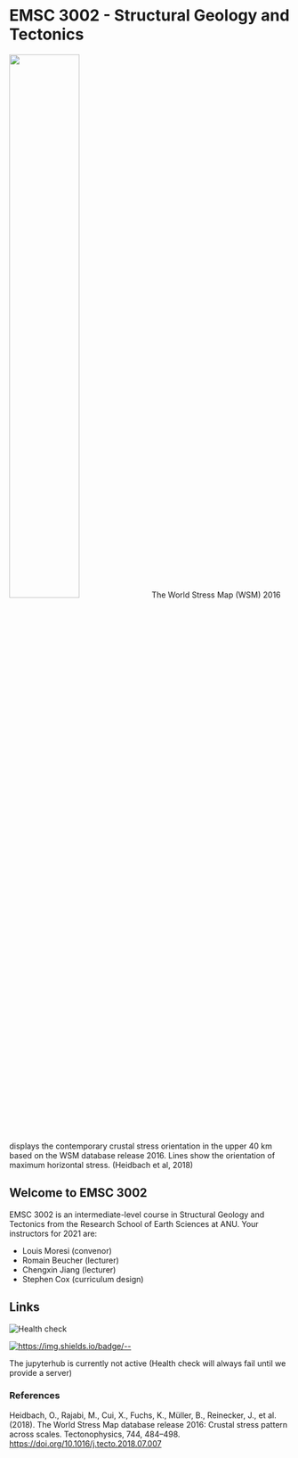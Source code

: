# EMSC 3002 - Structural Geology and Tectonics

<img src="https://www.researchgate.net/profile/Oliver-Heidbach/publication/327061751/figure/fig2/AS:675475772940291@1538057382465/The-World-Stress-Map-WSM-2016-displays-the-contemporary-crustal-stress-orientation-in_W640.jpg" width=50%>
<caption>
The World Stress Map (WSM) 2016 displays the contemporary crustal stress orientation in the upper 40 km based on the WSM database release 2016. Lines show the orientation of maximum horizontal stress. (Heidbach et al, 2018)
</caption>

## Welcome to EMSC 3002

EMSC 3002 is an intermediate-level course in Structural Geology and Tectonics from the Research School of Earth Sciences at ANU.
Your instructors for 2021 are:

  - Louis Moresi (convenor)
  - Romain Beucher (lecturer)
  - Chengxin Jiang (lecturer)
  - Stephen Cox (curriculum design)

## Links

![Health check](https://github.com/ANU-RSES-Education/EMSC-3002/workflows/Health%20check/badge.svg)

[![https://img.shields.io/badge/<LABEL>-<MESSAGE>-<COLOR>](https://img.shields.io/badge/EMSC3002-Course_Notes-blue)](https://ANU-RSES-Education.github.io/EMSC-3002)

The jupyterhub is currently not active (Health check will always fail until we provide a server)


### References

Heidbach, O., Rajabi, M., Cui, X., Fuchs, K., Müller, B., Reinecker, J., et al. (2018). The World Stress Map database release 2016: Crustal stress pattern across scales. Tectonophysics, 744, 484–498. https://doi.org/10.1016/j.tecto.2018.07.007
